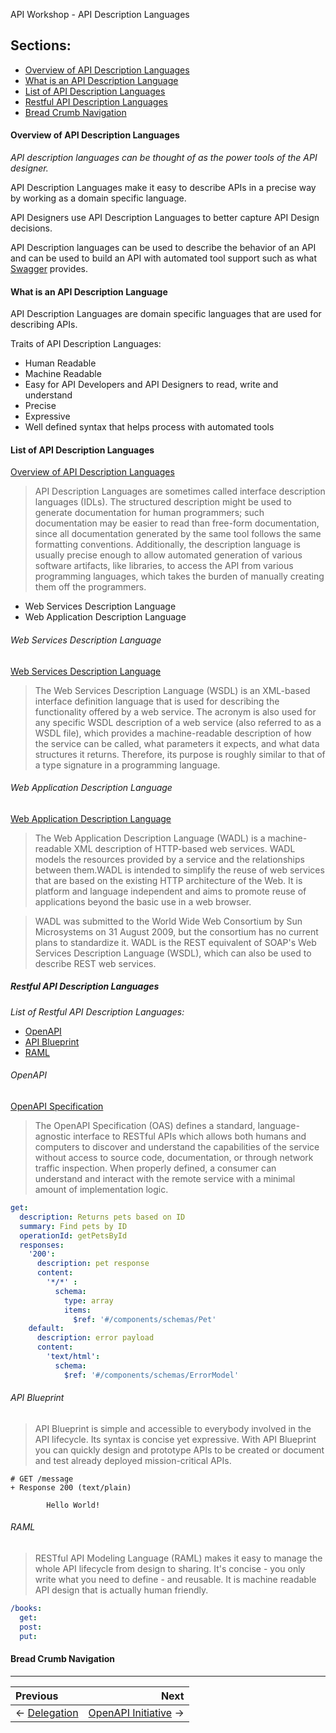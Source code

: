 API Workshop - API Description Languages

## Sections:

* [Overview of API Description Languages](#overview-of-api-description-languages)
* [What is an API Description Language](#what-is-an-api-description-language)
* [List of API Description Languages](#list-of-api-description-languages)
* [Restful API Description Languages](#restful-api-description-languages)
* [Bread Crumb Navigation](#bread-crumb-navigation)

#### Overview of API Description Languages

*API description languages can be thought of as the power tools of the API designer.*

API Description Languages make it easy to describe APIs in a precise way by working as a domain specific language.

API Designers use API Description Languages to better capture API Design decisions.

API Description languages can be used to describe the behavior of an API and can be used to build an API with automated tool support such as what [Swagger](https://swagger.io/) provides.

#### What is an API Description Language

API Description Languages are domain specific languages that are used for describing APIs.

Traits of API Description Languages:
  * Human Readable
  * Machine Readable
  * Easy for API Developers and API Designers to read, write and understand
  * Precise
  * Expressive
  * Well defined syntax that helps process with automated tools

#### List of API Description Languages

[Overview of API Description Languages](https://en.wikipedia.org/wiki/Overview_of_RESTful_API_Description_Languages)

> API Description Languages are sometimes called interface description languages (IDLs). The structured description might be used to generate documentation for human programmers; such documentation may be easier to read than free-form documentation, since all documentation generated by the same tool follows the same formatting conventions. Additionally, the description language is usually precise enough to allow automated generation of various software artifacts, like libraries, to access the API from various programming languages, which takes the burden of manually creating them off the programmers.

* Web Services Description Language
* Web Application Description Language

###### Web Services Description Language

[Web Services Description Language](https://en.wikipedia.org/wiki/Web_Services_Description_Language)

> The Web Services Description Language (WSDL) is an XML-based interface definition language that is used for describing the functionality offered by a web service. The acronym is also used for any specific WSDL description of a web service (also referred to as a WSDL file), which provides a machine-readable description of how the service can be called, what parameters it expects, and what data structures it returns. Therefore, its purpose is roughly similar to that of a type signature in a programming language.

###### Web Application Description Language

[Web Application Description Language](https://en.wikipedia.org/wiki/Web_Application_Description_Language)

> The Web Application Description Language (WADL) is a machine-readable XML description of HTTP-based web services. WADL models the resources provided by a service and the relationships between them.WADL is intended to simplify the reuse of web services that are based on the existing HTTP architecture of the Web. It is platform and language independent and aims to promote reuse of applications beyond the basic use in a web browser.

> WADL was submitted to the World Wide Web Consortium by Sun Microsystems on 31 August 2009, but the consortium has no current plans to standardize it. WADL is the REST equivalent of SOAP's Web Services Description Language (WSDL), which can also be used to describe REST web services.

##### Restful API Description Languages

*List of Restful API Description Languages:*

* [OpenAPI](https://github.com/OAI/OpenAPI-Specification/blob/master/versions/3.0.2.md)
* [API Blueprint](https://apiblueprint.org/)
* [RAML](https://raml.org/)

###### OpenAPI

[OpenAPI Specification](https://github.com/OAI/OpenAPI-Specification/blob/master/versions/3.0.2.md)

> The OpenAPI Specification (OAS) defines a standard, language-agnostic interface to RESTful APIs which allows both humans and computers to discover and understand the capabilities of the service without access to source code, documentation, or through network traffic inspection. When properly defined, a consumer can understand and interact with the remote service with a minimal amount of implementation logic.

```yml
get:
  description: Returns pets based on ID
  summary: Find pets by ID
  operationId: getPetsById
  responses:
    '200':
      description: pet response
      content:
        '*/*' :
          schema:
            type: array
            items:
              $ref: '#/components/schemas/Pet'
    default:
      description: error payload
      content:
        'text/html':
          schema:
            $ref: '#/components/schemas/ErrorModel'
```

###### API Blueprint

> API Blueprint is simple and accessible to everybody involved in the API lifecycle. Its syntax is concise yet expressive. With API Blueprint you can quickly design and prototype APIs to be created or document and test already deployed mission-critical APIs.

```apib
# GET /message
+ Response 200 (text/plain)

        Hello World!
```

###### RAML

> RESTful API Modeling Language (RAML) makes it easy to manage the whole API lifecycle from design to sharing. It's concise - you only write what you need to define - and reusable. It is machine readable API design that is actually human friendly.

```yml
/books:
  get:
  post:
  put:
```

#### Bread Crumb Navigation
_________________________

Previous | Next
:------- | ---:
← [Delegation](./delegation.md) | [OpenAPI Initiative](./openapi-initiative.md) →
